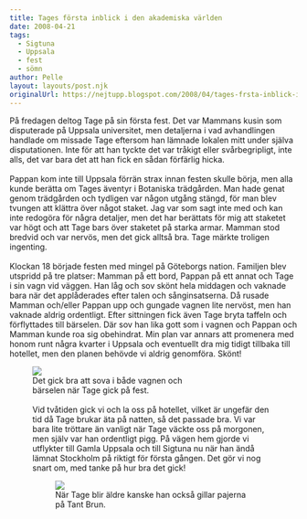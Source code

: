 ```yaml
---
title: Tages första inblick i den akademiska världen
date: 2008-04-21
tags: 
  - Sigtuna
  - Uppsala
  - fest
  - sömn	
author: Pelle
layout: layouts/post.njk
originalUrl: https://nejtupp.blogspot.com/2008/04/tages-frsta-inblick-i-den-akademiska.html
---
```


På fredagen deltog Tage på sin första fest. Det var Mammans kusin som disputerade på Uppsala universitet, men detaljerna i vad avhandlingen handlade om missade Tage eftersom han lämnade lokalen mitt under själva disputationen. Inte för att han tyckte det var tråkigt eller svårbegripligt, inte alls, det var bara det att han fick en sådan förfärlig hicka.<br><br>Pappan kom inte till Uppsala förrän strax innan festen skulle börja, men alla kunde berätta om Tages äventyr i Botaniska trädgården. Man hade genat genom trädgården och tydligen var någon utgång stängd, för man blev tvungen att klättra över något staket. Jag var som sagt inte med och kan inte redogöra för några detaljer, men det har berättats för mig att staketet var högt och att Tage bars över staketet på starka armar. Mamman stod bredvid och var nervös, men det gick alltså bra. Tage märkte troligen ingenting.<br><br>Klockan 18 började festen med mingel på Göteborgs nation. Familjen blev utspridd på tre platser: Mamman på ett bord, Pappan på ett annat och Tage i sin vagn vid väggen. Han låg och sov skönt hela middagen och vaknade bara när det applåderades efter talen och sånginsatserna. Då rusade Mamman och/eller Pappan upp och gungade vagnen lite nervöst, men han vaknade aldrig ordentligt. Efter sittningen fick även Tage bryta taffeln och förflyttades till bärselen. Där sov han lika gott som i vagnen och Pappan och Mamman kunde roa sig obehindrat. Min plan var annars att promenera med honom runt några kvarter i Uppsala och eventuellt dra mig tidigt tillbaka till hotellet, men den planen behövde vi aldrig genomföra. Skönt!

<figure>
	<img src="../../../../img/_MG_1048_1024pix.jpg">
	<figcaption>Det gick bra att sova i både vagnen och<br>bärselen när Tage gick på fest.</span><br></div><br>Vid tvåtiden gick vi och la oss på hotellet, vilket är ungefär den tid då Tage brukar äta på natten, så det passade bra. Vi var bara lite tröttare än vanligt när Tage väckte oss på morgonen, men själv var han ordentligt pigg. På vägen hem gjorde vi utflykter till Gamla Uppsala och till Sigtuna nu när han ändå lämnat Stockholm på riktigt för första gången. Det gör vi nog snart om, med tanke på hur bra det gick!

<figure>
	<img src="../../../../img/_MG_1062_1024pix.jpg">
	<figcaption>När Tage blir äldre kanske han också gillar pajerna på Tant Brun.</figcaption>
